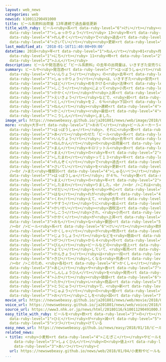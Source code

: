 ```yaml
---
layout: web_news
categories: web
newsid: k10011290491000
title: ビール系飲料出荷量 13年連続で過去最低更新
title_with_ruby: ビール<ruby>系<rt data-ruby-level="6">けい</rt></ruby><ruby>飲料<rt data-ruby-level="4">いんりょう</rt></ruby><ruby>出荷量<rt
  data-ruby-level="7">しゅっかりょう</rt></ruby> 13<ruby>年<rt data-ruby-level="1">ねん</rt></ruby><ruby>連続<rt
  data-ruby-level="4">れんぞく</rt></ruby>で<ruby>過去<rt data-ruby-level="5">かこ</rt></ruby><ruby>最低<rt
  data-ruby-level="4">さいてい</rt></ruby><ruby>更新<rt data-ruby-level="7">こうしん</rt></ruby>
last_modified_at: '2018-01-16T11:40:00+09:00'
datetime: 2018<ruby>年<rt data-ruby-level="1">ねん</rt></ruby>01<ruby>月<rt data-ruby-level="1">がつ</rt></ruby>16<ruby>日<rt
  data-ruby-level="1">にち</rt></ruby> 11<ruby>時<rt data-ruby-level="2">じ</rt></ruby>40<ruby>分<rt
  data-ruby-level="2">ふん</rt></ruby>
description: ビールや発泡酒など「ビール系飲料」の去年の出荷量は、いきすぎた安売りに歯止めをかける法律の施行によって小売価格が上昇した影響などで、前の年を２．６％下回って１３年連続で過去最低を更新しました。
summary: ビールや<ruby>発泡酒<rt data-ruby-level="7">はっぽうしゅ</rt></ruby>など「ビール<ruby>系<rt data-ruby-level="6">けい</rt></ruby><ruby>飲料<rt
  data-ruby-level="4">いんりょう</rt></ruby>」の<ruby>去年<rt data-ruby-level="3">きょねん</rt></ruby>の<ruby>出荷量<rt
  data-ruby-level="7">しゅっかりょう</rt></ruby>は、いきすぎた<ruby>安売<rt data-ruby-level="3">やすう</rt></ruby>りに<ruby>歯止<rt
  data-ruby-level="3">はど</rt></ruby>めをかける<ruby>法律<rt data-ruby-level="6">ほうりつ</rt></ruby>の<ruby>施行<rt
  data-ruby-level="7">しこう</rt></ruby>によって<ruby>小売<rt data-ruby-level="2">こうり</rt></ruby><ruby>価格<rt
  data-ruby-level="5">かかく</rt></ruby>が<ruby>上昇<rt data-ruby-level="7">じょうしょう</rt></ruby>した<ruby>影響<rt
  data-ruby-level="7">えいきょう</rt></ruby>などで、<ruby>前<rt data-ruby-level="2">まえ</rt></ruby>の<ruby>年<rt
  data-ruby-level="2">とし</rt></ruby>を２．６％<ruby>下回<rt data-ruby-level="2">したまわ</rt></ruby>って１３<ruby>年<rt
  data-ruby-level="1">ねん</rt></ruby><ruby>連続<rt data-ruby-level="4">れんぞく</rt></ruby>で<ruby>過去<rt
  data-ruby-level="5">かこ</rt></ruby><ruby>最低<rt data-ruby-level="4">さいてい</rt></ruby>を<ruby>更新<rt
  data-ruby-level="7">こうしん</rt></ruby>しました。
image_url: https://newswebeasy.github.io/ja201801/news/web/image/2018/01/16/K10011290491_1801161148_1801161156_01_02.jpg
more: <ruby>大手<rt data-ruby-level="1">おおて</rt></ruby>ビールメーカー５<ruby>社<rt data-ruby-level="2">しゃ</rt></ruby>のまとめによりますと、ビールと<ruby>発泡酒<rt
  data-ruby-level="7">はっぽうしゅ</rt></ruby>、それに<ruby>第<rt data-ruby-level="3">だい</rt></ruby>３のビールを<ruby>合<rt
  data-ruby-level="2">あ</rt></ruby>わせた「ビール<ruby>系<rt data-ruby-level="6">けい</rt></ruby><ruby>飲料<rt
  data-ruby-level="4">いんりょう</rt></ruby>」の<ruby>去年<rt data-ruby-level="3">きょねん</rt></ruby>１<ruby>年間<rt
  data-ruby-level="2">ねんかん</rt></ruby>の<ruby>出荷量<rt data-ruby-level="7">しゅっかりょう</rt></ruby>は５１１<ruby>万<rt
  data-ruby-level="2">まん</rt></ruby>キロリットル<ruby>余<rt data-ruby-level="5">あま</rt></ruby>りでした。これは、<ruby>前<rt
  data-ruby-level="2">まえ</rt></ruby>の<ruby>年<rt data-ruby-level="2">とし</rt></ruby>を２.６％<ruby>下回<rt
  data-ruby-level="2">したまわ</rt></ruby>って１３<ruby>年<rt data-ruby-level="1">ねん</rt></ruby><ruby>連続<rt
  data-ruby-level="4">れんぞく</rt></ruby>で<ruby>過去<rt data-ruby-level="5">かこ</rt></ruby><ruby>最低<rt
  data-ruby-level="4">さいてい</rt></ruby>を<ruby>更新<rt data-ruby-level="7">こうしん</rt></ruby>しました。<br
  /><br />また<ruby>種類別<rt data-ruby-level="4">しゅるいべつ</rt></ruby>でもすべて<ruby>減少<rt data-ruby-level="5">げんしょう</rt></ruby>していて、「ビール」が２．９％、「<ruby>発泡酒<rt
  data-ruby-level="7">はっぽうしゅ</rt></ruby>」が４％、「<ruby>第<rt data-ruby-level="3">だい</rt></ruby>３のビール」が１．５％、それぞれ<ruby>前<rt
  data-ruby-level="2">まえ</rt></ruby>の<ruby>年<rt data-ruby-level="2">とし</rt></ruby>を<ruby>下回<rt
  data-ruby-level="2">したまわ</rt></ruby>りました。<br /><br />これは<ruby>若<rt data-ruby-level="6">わか</rt></ruby>い<ruby>世代<rt
  data-ruby-level="3">せだい</rt></ruby>を<ruby>中心<rt data-ruby-level="2">ちゅうしん</rt></ruby>にビール<ruby>離<rt
  data-ruby-level="7">はな</rt></ruby>れが<ruby>続<rt data-ruby-level="4">つづ</rt></ruby>いていることに<ruby>加<rt
  data-ruby-level="4">くわ</rt></ruby>えて、<ruby>去年<rt data-ruby-level="3">きょねん</rt></ruby>、いきすぎた<ruby>安売<rt
  data-ruby-level="3">やすう</rt></ruby>りに<ruby>歯止<rt data-ruby-level="3">はど</rt></ruby>めをかけるための<ruby>改正<rt
  data-ruby-level="4">かいせい</rt></ruby><ruby>酒税法<rt data-ruby-level="5">しゅぜいほう</rt></ruby>などが<ruby>施行<rt
  data-ruby-level="7">しこう</rt></ruby>され、<ruby>小売<rt data-ruby-level="2">こうり</rt></ruby><ruby>価格<rt
  data-ruby-level="5">かかく</rt></ruby>が<ruby>上昇<rt data-ruby-level="7">じょうしょう</rt></ruby>したことが<ruby>主<rt
  data-ruby-level="3">おも</rt></ruby>な<ruby>要因<rt data-ruby-level="5">よういん</rt></ruby>です。<br
  /><br />ビール<ruby>系<rt data-ruby-level="6">けい</rt></ruby><ruby>飲料<rt data-ruby-level="4">いんりょう</rt></ruby>をめぐっては、メーカー<ruby>各社<rt
  data-ruby-level="4">かくしゃ</rt></ruby>が<ruby>物流<rt data-ruby-level="3">ぶつりゅう</rt></ruby>コストの<ruby>上昇<rt
  data-ruby-level="7">じょうしょう</rt></ruby>などを<ruby>理由<rt data-ruby-level="3">りゆう</rt></ruby>にことしの３<ruby>月<rt
  data-ruby-level="1">がつ</rt></ruby>から４<ruby>月<rt data-ruby-level="1">がつ</rt></ruby>にかけて<ruby>瓶<rt
  data-ruby-level="7">びん</rt></ruby>ビールなどの<ruby>値上<rt data-ruby-level="6">ねあ</rt></ruby>げを<ruby>予定<rt
  data-ruby-level="3">よてい</rt></ruby>していて、<ruby>販売<rt data-ruby-level="7">はんばい</rt></ruby><ruby>環境<rt
  data-ruby-level="7">かんきょう</rt></ruby>は<ruby>一段<rt data-ruby-level="6">いちだん</rt></ruby>と<ruby>厳<rt
  data-ruby-level="6">きび</rt></ruby>しくなる<ruby>見通<rt data-ruby-level="2">みとお</rt></ruby>しです。<br
  /><br />このため、<ruby>各社<rt data-ruby-level="4">かくしゃ</rt></ruby>は<ruby>新<rt data-ruby-level="2">あら</rt></ruby>たな<ruby>味<rt
  data-ruby-level="3">あじ</rt></ruby>や<ruby>香<rt data-ruby-level="7">かお</rt></ruby>りの<ruby>新商品<rt
  data-ruby-level="3">しんしょうひん</rt></ruby>を<ruby>発売<rt data-ruby-level="3">はつばい</rt></ruby>するなど、<ruby>付加<rt
  data-ruby-level="4">ふか</rt></ruby><ruby>価値<rt data-ruby-level="6">かち</rt></ruby>が<ruby>高<rt
  data-ruby-level="2">たか</rt></ruby>い<ruby>商品<rt data-ruby-level="3">しょうひん</rt></ruby>の<ruby>投入<rt
  data-ruby-level="3">とうにゅう</rt></ruby>で、<ruby>新<rt data-ruby-level="2">あら</rt></ruby>たな<ruby>需要<rt
  data-ruby-level="7">じゅよう</rt></ruby>の<ruby>掘<rt data-ruby-level="7">ほ</rt></ruby>り<ruby>起<rt
  data-ruby-level="7">お</rt></ruby>こしを<ruby>図<rt data-ruby-level="7">はか</rt></ruby>ることにしています。
movie_url: https://newswebeasy.github.io/ja201801/news/web/movie/2018/01/16/k10011290491_201801161316_201801161318.mp4
voice_url: https://newswebeasy.github.io/ja201801/news/web/voice/2018/01/16/k10011290491_201801161316_201801161318.mp3
source_url: https://www3.nhk.or.jp/news/html/20180116/k10011290491000.html
easy_title_with_ruby: ビールを<ruby>飲<rt data-ruby-level="3">の</rt></ruby>む<ruby>人<rt
  data-ruby-level="1">ひと</rt></ruby>が<ruby>減<rt data-ruby-level="5">へ</rt></ruby>り<ruby>続<rt
  data-ruby-level="5">つづ</rt></ruby>けている
easy_news_url: https://newswebeasy.github.io/news/easy/2018/01/18/ビールを飲む人が減り続けている
related_news:
- title: <ruby>小麦粉<rt data-ruby-level="4">こむぎこ</rt></ruby>やビールも…ことし<ruby>身近<rt data-ruby-level="3">みぢか</rt></ruby>な<ruby>食品<rt
    data-ruby-level="3">しょくひん</rt></ruby>の<ruby>値上<rt data-ruby-level="6">ねあ</rt></ruby>げ<ruby>相次<rt
    data-ruby-level="3">あいつ</rt></ruby>ぐ
  url: https://newswebeasy.github.io/news/web/2018/01/04/小麦粉やビールもことし身近な食品の値上げ相次ぐ
...
```

